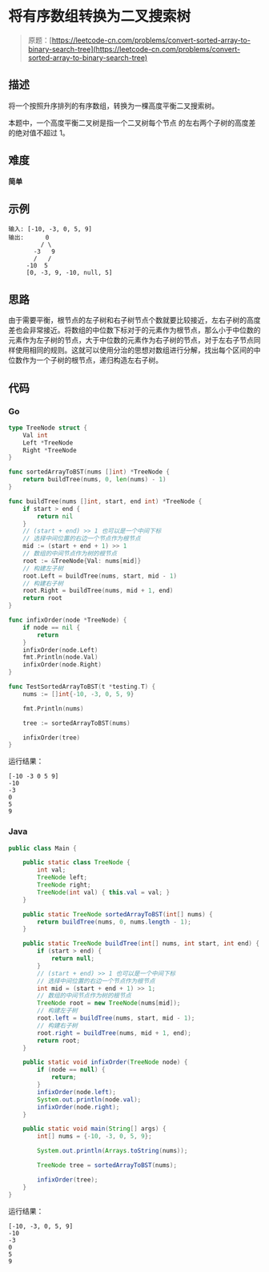 # 将有序数组转换为二叉搜索树

> 原题：[https://leetcode-cn.com/problems/convert-sorted-array-to-binary-search-tree](https://leetcode-cn.com/problems/convert-sorted-array-to-binary-search-tree)

## 描述

将一个按照升序排列的有序数组，转换为一棵高度平衡二叉搜索树。

本题中，一个高度平衡二叉树是指一个二叉树每个节点 的左右两个子树的高度差的绝对值不超过 1。

## 难度

**简单**

## 示例

```
输入: [-10, -3, 0, 5, 9]
输出:      0
         / \
       -3   9
       /   /
     -10  5
     [0, -3, 9, -10, null, 5]
```

## 思路

由于需要平衡，根节点的左子树和右子树节点个数就要比较接近，左右子树的高度差也会非常接近。将数组的中位数下标对于的元素作为根节点，那么小于中位数的元素作为左子树的节点，大于中位数的元素作为右子树的节点，对于左右子节点同样使用相同的规则。这就可以使用分治的思想对数组进行分解，找出每个区间的中位数作为一个子树的根节点，递归构造左右子树。

## 代码

### Go

```go
type TreeNode struct {
    Val int
    Left *TreeNode
    Right *TreeNode
}

func sortedArrayToBST(nums []int) *TreeNode {
    return buildTree(nums, 0, len(nums) - 1)
}

func buildTree(nums []int, start, end int) *TreeNode {
    if start > end {
        return nil
    }
    // (start + end) >> 1 也可以是一个中间下标
    // 选择中间位置的右边一个节点作为根节点
    mid := (start + end + 1) >> 1
    // 数组的中间节点作为树的根节点
    root := &TreeNode{Val: nums[mid]}
    // 构建左子树
    root.Left = buildTree(nums, start, mid - 1)
    // 构建右子树
    root.Right = buildTree(nums, mid + 1, end)
    return root
}

func infixOrder(node *TreeNode) {
    if node == nil {
        return
    }
    infixOrder(node.Left)
    fmt.Println(node.Val)
    infixOrder(node.Right)
}
```

```go
func TestSortedArrayToBST(t *testing.T) {
    nums := []int{-10, -3, 0, 5, 9}

    fmt.Println(nums)

    tree := sortedArrayToBST(nums)

    infixOrder(tree)
}
```

运行结果：

```
[-10 -3 0 5 9]
-10
-3
0
5
9
```

### Java

```java
public class Main {

    public static class TreeNode {
        int val;
        TreeNode left;
        TreeNode right;
        TreeNode(int val) { this.val = val; }
    }

    public static TreeNode sortedArrayToBST(int[] nums) {
        return buildTree(nums, 0, nums.length - 1);
    }

    public static TreeNode buildTree(int[] nums, int start, int end) {
        if (start > end) {
            return null;
        }
        // (start + end) >> 1 也可以是一个中间下标
        // 选择中间位置的右边一个节点作为根节点
        int mid = (start + end + 1) >> 1;
        // 数组的中间节点作为树的根节点
        TreeNode root = new TreeNode(nums[mid]);
        // 构建左子树
        root.left = buildTree(nums, start, mid - 1);
        // 构建右子树
        root.right = buildTree(nums, mid + 1, end);
        return root;
    }

    public static void infixOrder(TreeNode node) {
        if (node == null) {
            return;
        }
        infixOrder(node.left);
        System.out.println(node.val);
        infixOrder(node.right);
    }

    public static void main(String[] args) {
        int[] nums = {-10, -3, 0, 5, 9};

        System.out.println(Arrays.toString(nums));

        TreeNode tree = sortedArrayToBST(nums);

        infixOrder(tree);
    }
}
```

运行结果：

```
[-10, -3, 0, 5, 9]
-10
-3
0
5
9
```

